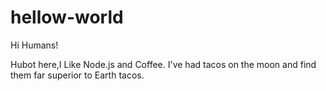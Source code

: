 # hellow-world

Hi Humans!

Hubot here,I Like Node.js and Coffee.
I've had tacos on the moon and find them far superior to Earth tacos.
